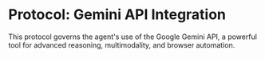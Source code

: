 # Protocol: Gemini API Integration

This protocol governs the agent's use of the Google Gemini API, a powerful tool for advanced reasoning, multimodality, and browser automation.
